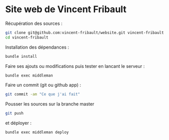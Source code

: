 Site web de Vincent Fribault
============================

Récupération des sources :

```sh
git clone git@github.com:vincent-fribault/website.git vincent-fribault
cd vincent-fribault
```

Installation des dépendances :

```sh
bundle install
```

Faire ses ajouts ou modifications puis tester en lancant le serveur :

```sh
bundle exec middleman
```

Faire un commit (git ou github app) :

```sh
git commit -am "Ce que j'ai fait"
```

Pousser les sources sur la branche master

```sh
git push
```

et déployer :

```sh
bundle exec middleman deploy
```
